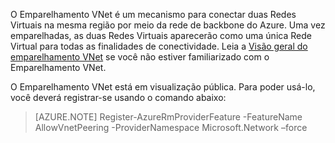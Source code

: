 O Emparelhamento VNet é um mecanismo para conectar duas Redes Virtuais na mesma região por meio da rede de backbone do Azure. Uma vez emparelhadas, as duas Redes Virtuais aparecerão como uma única Rede Virtual para todas as finalidades de conectividade. Leia a [Visão geral do emparelhamento VNet](../articles/virtual-network/virtual-network-peering-overview.md) se você não estiver familiarizado com o Emparelhamento VNet.

O Emparelhamento VNet está em visualização pública. Para poder usá-lo, você deverá registrar-se usando o comando abaixo:

> [AZURE.NOTE] Register-AzureRmProviderFeature -FeatureName AllowVnetPeering -ProviderNamespace Microsoft.Network –force
 

<!---HONumber=AcomDC_0803_2016-->